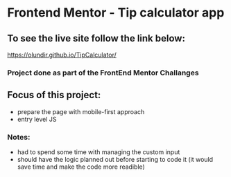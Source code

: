 # Frontend Mentor - Tip calculator app

## To see the live site follow the link below:

https://olundir.github.io/TipCalculator/

### Project done as part of the FrontEnd Mentor Challanges

## Focus of this project:

- prepare the page with mobile-first approach
- entry level JS

### Notes:

- had to spend some time with managing the custom input
- should have the logic planned out before starting to code it (it would save time and make the code more readible)
